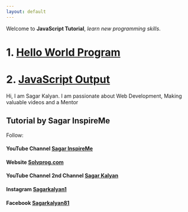 ```yaml
---
layout: default
---
```


Welcome to **JavaScript Tutorial**, _learn new programming skills_.

# 1. [Hello World Program](./2022/05/24/js1.html)

# 2. [JavaScript Output](./2022/05/24/js2.html)




Hi, I am Sagar Kalyan. I am passionate about Web Development, Making valuable videos and a Mentor
## Tutorial by Sagar InspireMe
Follow:
#### YouTube Channel [Sagar InspireMe](https://www.youtube.com/channel/UCRRKaUXAy-7d9iBhWm-Bq6w/)
#### Website [Solvprog.com](https://solvprog.com)
#### YouTube Channel 2nd Channel [Sagar Kalyan](https://www.youtube.com/c/sagarkalyan)
#### Instagram [Sagarkalyan1](https://www.instagram.com/p/sagarkalyan1)
#### Facebook [Sagarkalyan81](https://www.facebook.com/sagarkalyan81)

